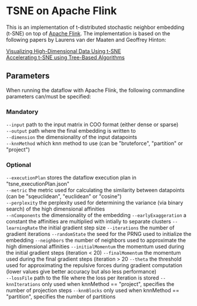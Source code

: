 # TSNE on Apache Flink

This is an implementation of t-distributed stochastic neighbor embedding (t-SNE) on top of [Apache Flink](https://flink.apache.org).
The implementation is based on the following papers by Laurens van der Maaten and Geoffrey Hinton:

[Visualizing High-Dimensional Data Using t-SNE](http://lvdmaaten.github.io/publications/papers/JMLR_2008.pdf)  
[Accelerating t-SNE using Tree-Based Algorithms](http://lvdmaaten.github.io/publications/papers/JMLR_2014.pdf)

## Parameters

When running the dataflow with Apache Flink, the following commandline parameters can/must be specified:

### Mandatory

`--input` path to the input matrix in COO format (either dense or sparse)  
`--output` path where the final embedding is written to  
`--dimension` the dimensionality of the input datapoints  
`--knnMethod` which knn method to use (can be "bruteforce", "partition" or "project")  

### Optional

`--executionPlan` stores the dataflow execution plan in "tsne_executionPlan.json"  
`--metric` the metric used for calculating the similarity between datapoints (can be "sqeuclidean", "euclidean" or "cosine")  
`--perplexity` the perplexity used for determining the variance (via binary search) of the high dimensional affinities  
`--nComponents` the dimensionality of the embedding
`--earlyExaggeration` a constant the affinities are multiplied with intially to separate clusters
`--learningRate` the initial gradient step size
`--iterations` the number of gradient iterations
`--randomState` the seed for the PRNG used to initialize the embedding
`--neighbors` the number of neighbors used to approximate the high dimensional affinities
`--initialMomentum` the momentum used during the initial gradient steps (iteration < 20)
`--finalMomentum` the momentum used during the final gradient steps (iteration > 20
`--theta` the threshold used for approximating the repulsive forces during gradient computation (lower values give better accuracy but also less performance)    
`--lossFile` path to the file where the loss per iteration is stored
`--knnIterations` only used when knnMethod == "project", specifies the number of projection steps
`--knnBlocks` only used when knnMethod == "partition", specifies the number of partitions
